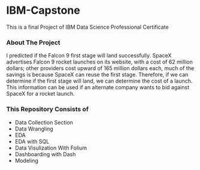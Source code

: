 # IBM-Capstone
This is a final Project of IBM Data Science Professional Certificate 
### About The Project
I predicted if the Falcon 9 first stage will land successfully. SpaceX advertises Falcon 9 rocket launches on its website, with a cost of 62 million dollars; other providers cost upward of 165 million dollars each, much of the savings is because SpaceX can reuse the first stage. Therefore, if we can determine if the first stage will land, we can determine the cost of a launch. This information can be used if an alternate company wants to bid against SpaceX for a rocket launch.
### This Repository Consists of
-  Data Collection Section
-  Data Wrangling 
-  EDA 
-  EDA with SQL 
-  Data Visulization With Folium
-  Dashboarding with Dash
-  Modeling
